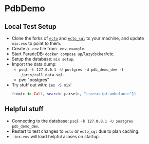 # PdbDemo

## Local Test Setup
* Clone the forks of [`ecto`](https://github.com/Moosieus/ecto) and [`ecto_sql`](https://github.com/Moosieus/ecto_sql) to your machine, and update `mix.exs` to point to them.
* Create a `.env` file from `.env.example`.
* Start ParadeDB: `docker compose up`/`lazydocker`/etc.
* Setup the database: `mix setup`.
* Import the data dump:
  * `psql -h 127.0.0.1 -U postgres -d pdb_demo_dev -f ./priv/call_data.sql`.
  * pw: "postgres"
* Try stuff out with: `iex -S mix`!
  ```elixir
  from(c in Call, search: parse(c, "transcript:ambulance"))
  ```
 
## Helpful stuff
* Connecting to the database: `psql -h 127.0.0.1 -U postgres pdb_demo_dev`.
* Restart to test changes to `ecto` or `ecto_sql` due to plan caching.
* `.iex.exs` will load helpful aliases on startup.

